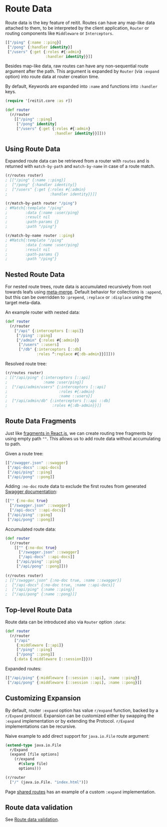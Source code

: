 # Route Data

Route data is the key feature of reitit. Routes can have any map-like data attached to them, to be interpreted by the client application, `Router` or routing components like `Middleware` or `Interceptors`.

```clj
[["/ping" {:name ::ping}]
 ["/pong" {:handler identity}]
 ["/users" {:get {:roles #{:admin}
                  :handler identity}}]]
```

Besides map-like data, raw routes can have any non-sequential route argument after the path. This argument is expanded by `Router` (via `:expand` option) into route data at router creation time. 

By default, Keywords are expanded into `:name` and functions into `:handler` keys.

```clj
(require '[reitit.core :as r])

(def router
  (r/router
    [["/ping" ::ping]
     ["/pong" identity]
     ["/users" {:get {:roles #{:admin}
                      :handler identity}}]]))
```

## Using Route Data

Expanded route data can be retrieved from a router with `routes` and is returned with `match-by-path` and `match-by-name` in case of a route match.

```clj
(r/routes router)
; [["/ping" {:name ::ping}]
;  ["/pong" {:handler identity]}
;  ["/users" {:get {:roles #{:admin}
;                   :handler identity}}]]
```

```clj
(r/match-by-path router "/ping")
; #Match{:template "/ping"
;        :data {:name :user/ping}
;        :result nil
;        :path-params {}
;        :path "/ping"}
```

```clj
(r/match-by-name router ::ping)
; #Match{:template "/ping"
;        :data {:name :user/ping}
;        :result nil
;        :path-params {}
;        :path "/ping"}
```

## Nested Route Data

For nested route trees, route data is accumulated recursively from root towards leafs using [meta-merge](https://github.com/weavejester/meta-merge). Default behavior for collections is `:append`, but this can be overridden to `:prepend`, `:replace` or `:displace` using the target meta-data.

An example router with nested data:

```clj
(def router
  (r/router
    ["/api" {:interceptors [::api]}
     ["/ping" ::ping]
     ["/admin" {:roles #{:admin}}
      ["/users" ::users]
      ["/db" {:interceptors [::db]
              :roles ^:replace #{:db-admin}}]]]))
```

Resolved route tree:

```clj
(r/routes router)
; [["/api/ping" {:interceptors [::api]
;                :name :user/ping}]
;  ["/api/admin/users" {:interceptors [::api]
;                       :roles #{:admin}
;                       :name ::users}]
;  ["/api/admin/db" {:interceptors [::api ::db]
;                    :roles #{:db-admin}}]]
```

## Route Data Fragments

Just like [fragments in React.js](https://reactjs.org/docs/fragments.html), we can create routing tree fragments by using empty path `""`. This allows us to add route data without accumulating to path.

Given a route tree:

```clj
[["/swagger.json" ::swagger]
 ["/api-docs" ::api-docs]
 ["/api/ping" ::ping]
 ["/api/pong" ::pong]]
```

Adding `:no-doc` route data to exclude the first routes from generated [Swagger documentation](../ring/swagger.md):

```clj
[["" {:no-doc true}
  ["/swagger.json" ::swagger]
  ["/api-docs" ::api-docs]]
 ["/api/ping" ::ping]
 ["/api/pong" ::pong]]
```

Accumulated route data:

```clj
(def router
  (r/router
    [["" {:no-doc true}
      ["/swagger.json" ::swagger]
      ["/api-docs" ::api-docs]]
     ["/api/ping" ::ping]
     ["/api/pong" ::pong]]))
     
(r/routes router)
; [["/swagger.json" {:no-doc true, :name ::swagger}]
;  ["/api-docs" {:no-doc true, :name ::api-docs}]
;  ["/api/ping" {:name ::ping}]
;  ["/api/pong" {:name ::pong}]]
```

## Top-level Route Data

Route data can be introduced also via `Router` option `:data`:

```clj
(def router
  (r/router
    ["/api"
     {:middleware [::api]}
     ["/ping" ::ping]
     ["/pong" ::pong]]
    {:data {:middleware [::session]}}))
```

Expanded routes:

```clj
[["/api/ping" {:middleware [::session ::api], :name ::ping}]
 ["/api/pong" {:middleware [::session ::api], :name ::pong}]]
```


## Customizing Expansion

By default, router `:expand` option has value `r/expand` function, backed by a `r/Expand` protocol. Expansion can be customized either by swapping the `:expand` implementation or by extending the Protocol. `r/Expand` implementations can be recursive.

Naive example to add direct support for `java.io.File` route argument:

```clj
(extend-type java.io.File
  r/Expand
  (expand [file options]
    (r/expand
      #(slurp file)
      options)))

(r/router
  ["/" (java.io.File. "index.html")])
```

Page [shared routes](../advanced/shared_routes.md#using-custom-expander) has an example of a custom `:expand` implementation.

## Route data validation

See [Route data validation](route_data_validation.md).
